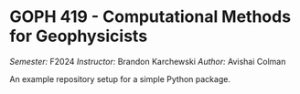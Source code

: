 # GOPH 419 - Computational Methods for Geophysicists

*Semester:* F2024
*Instructor:* Brandon Karchewski
*Author:* Avishai Colman

An example repository setup for a simple Python package.
